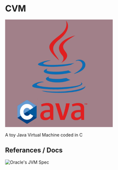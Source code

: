 # CVM
<img src="./docs/banner.jpg"  width="350" height="350">

A toy Java Virtual Machine coded in C

## Referances / Docs
![Oracle's JVM Spec](https://docs.oracle.com/javase/specs/jvms/se14/html/)
